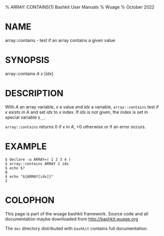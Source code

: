 % ARRAY::CONTAINS(1) Bashkit User Manuals
% Wuage
% October 2022

# NAME

array::contains - test if an array contains a given value

# SYNOPSIS

array::contains *A* *x* [*idx*]

# DESCRIPTION

With *A* an array variable, *x* a value and *idx* a variable, `array::contains`
test if *x* exists in *A* and set *idx* to *x* index. If *idx* is not given,
the index is set in special variable `$__`.

`array::contains` returns 0 if *x* in *A*, >0 otherwise or if an error occurs.

# EXAMPLE

    $ declare -a ARRAY=( 1 2 3 4 )
    $ array::contains ARRAY 2 idx
    $ echo $?
    0
    $ echo "${ARRAY[idx]}"
    2

# COLOPHON
This page is part of the wuage bashkit framework. Source code and all
documentation maybe downloaded from <http://bashkit.wuage.org>

The `doc` directory distributed with `bashkit` contains full documentation.
